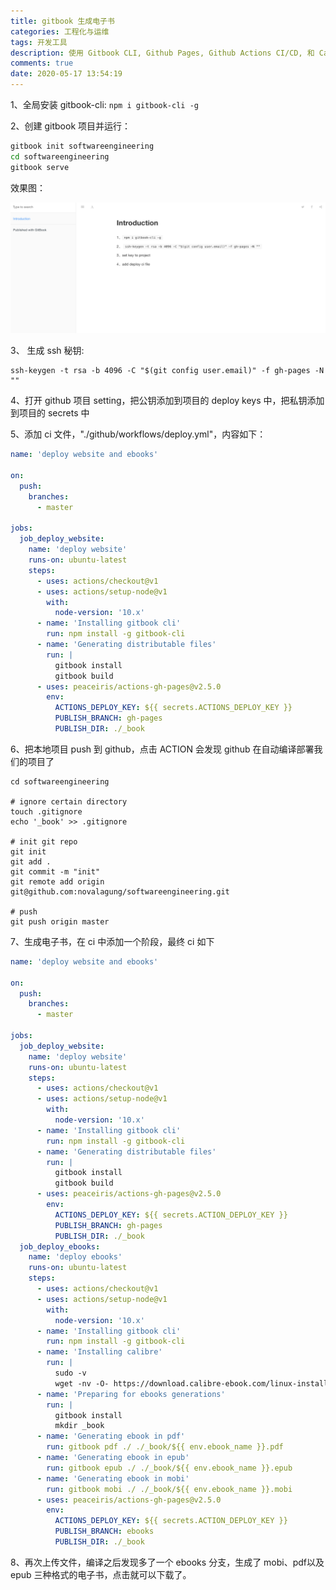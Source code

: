 ```yaml
---
title: gitbook 生成电子书
categories: 工程化与运维
tags: 开发工具
description: 使用 Gitbook CLI, Github Pages, Github Actions CI/CD, 和 Calibre 生成电子书
comments: true
date: 2020-05-17 13:54:19
---
```

1、全局安装 gitbook-cli: `npm i gitbook-cli -g`

2、创建 gitbook 项目并运行：

```bash
gitbook init softwareengineering
cd softwareengineering
gitbook serve
```

效果图：

![git book init](https://raw.githubusercontent.com/Canace22/Assets/main/images/gitbook-website.png)

3、 生成 ssh 秘钥: 

```shell
ssh-keygen -t rsa -b 4096 -C "$(git config user.email)" -f gh-pages -N ""
```

4、打开 github 项目 setting，把公钥添加到项目的 deploy keys 中，把私钥添加到项目的 secrets 中

5、添加 ci 文件，"./github/workflows/deploy.yml"，内容如下：

```yml
name: 'deploy website and ebooks'

on:
  push:
    branches:
      - master

jobs:
  job_deploy_website:
    name: 'deploy website'
    runs-on: ubuntu-latest
    steps:
      - uses: actions/checkout@v1
      - uses: actions/setup-node@v1
        with:
          node-version: '10.x'
      - name: 'Installing gitbook cli'
        run: npm install -g gitbook-cli
      - name: 'Generating distributable files'
        run: |
          gitbook install
          gitbook build
      - uses: peaceiris/actions-gh-pages@v2.5.0
        env:
          ACTIONS_DEPLOY_KEY: ${{ secrets.ACTIONS_DEPLOY_KEY }}
          PUBLISH_BRANCH: gh-pages
          PUBLISH_DIR: ./_book
```

6、把本地项目 push 到 github，点击 ACTION 会发现 github 在自动编译部署我们的项目了

```shell
cd softwareengineering

# ignore certain directory
touch .gitignore
echo '_book' >> .gitignore

# init git repo
git init
git add .
git commit -m "init"
git remote add origin git@github.com:novalagung/softwareengineering.git

# push
git push origin master
```

7、生成电子书，在 ci 中添加一个阶段，最终 ci 如下

```yml
name: 'deploy website and ebooks'

on:
  push:
    branches:
      - master

jobs:
  job_deploy_website:
    name: 'deploy website'
    runs-on: ubuntu-latest
    steps:
      - uses: actions/checkout@v1
      - uses: actions/setup-node@v1
        with:
          node-version: '10.x'
      - name: 'Installing gitbook cli'
        run: npm install -g gitbook-cli
      - name: 'Generating distributable files'
        run: |
          gitbook install
          gitbook build
      - uses: peaceiris/actions-gh-pages@v2.5.0
        env:
          ACTIONS_DEPLOY_KEY: ${{ secrets.ACTION_DEPLOY_KEY }}
          PUBLISH_BRANCH: gh-pages
          PUBLISH_DIR: ./_book
  job_deploy_ebooks:
    name: 'deploy ebooks'
    runs-on: ubuntu-latest
    steps:
      - uses: actions/checkout@v1
      - uses: actions/setup-node@v1
        with:
          node-version: '10.x'
      - name: 'Installing gitbook cli'
        run: npm install -g gitbook-cli
      - name: 'Installing calibre'
        run: |
          sudo -v
          wget -nv -O- https://download.calibre-ebook.com/linux-installer.sh | sudo sh /dev/stdin
      - name: 'Preparing for ebooks generations'
        run: |
          gitbook install
          mkdir _book
      - name: 'Generating ebook in pdf'
        run: gitbook pdf ./ ./_book/${{ env.ebook_name }}.pdf
      - name: 'Generating ebook in epub'
        run: gitbook epub ./ ./_book/${{ env.ebook_name }}.epub
      - name: 'Generating ebook in mobi'
        run: gitbook mobi ./ ./_book/${{ env.ebook_name }}.mobi
      - uses: peaceiris/actions-gh-pages@v2.5.0
        env:
          ACTIONS_DEPLOY_KEY: ${{ secrets.ACTION_DEPLOY_KEY }}
          PUBLISH_BRANCH: ebooks
          PUBLISH_DIR: ./_book
```

8、再次上传文件，编译之后发现多了一个 ebooks 分支，生成了 mobi、pdf以及 epub 三种格式的电子书，点击就可以下载了。